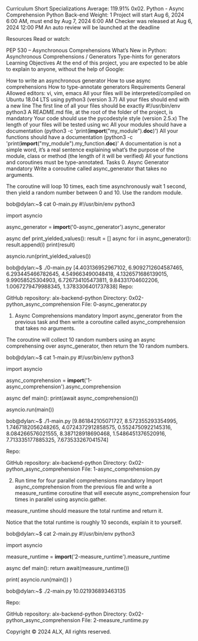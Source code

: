 
Curriculum
Short Specializations
Average: 119.91%
0x02. Python - Async Comprehension
Python
Back-end
 Weight: 1
 Project will start Aug 6, 2024 6:00 AM, must end by Aug 7, 2024 6:00 AM
 Checker was released at Aug 6, 2024 12:00 PM
 An auto review will be launched at the deadline


Resources
Read or watch:

PEP 530 – Asynchronous Comprehensions
What’s New in Python: Asynchronous Comprehensions / Generators
Type-hints for generators
Learning Objectives
At the end of this project, you are expected to be able to explain to anyone, without the help of Google:

How to write an asynchronous generator
How to use async comprehensions
How to type-annotate generators
Requirements
General
Allowed editors: vi, vim, emacs
All your files will be interpreted/compiled on Ubuntu 18.04 LTS using python3 (version 3.7)
All your files should end with a new line
The first line of all your files should be exactly #!/usr/bin/env python3
A README.md file, at the root of the folder of the project, is mandatory
Your code should use the pycodestyle style (version 2.5.x)
The length of your files will be tested using wc
All your modules should have a documentation (python3 -c 'print(__import__("my_module").__doc__)')
All your functions should have a documentation (python3 -c 'print(__import__("my_module").my_function.__doc__)'
A documentation is not a simple word, it’s a real sentence explaining what’s the purpose of the module, class or method (the length of it will be verified)
All your functions and coroutines must be type-annotated.
Tasks
0. Async Generator
mandatory
Write a coroutine called async_generator that takes no arguments.

The coroutine will loop 10 times, each time asynchronously wait 1 second, then yield a random number between 0 and 10. Use the random module.

bob@dylan:~$ cat 0-main.py
#!/usr/bin/env python3

import asyncio

async_generator = __import__('0-async_generator').async_generator

async def print_yielded_values():
    result = []
    async for i in async_generator():
        result.append(i)
    print(result)

asyncio.run(print_yielded_values())

bob@dylan:~$ ./0-main.py
[4.403136952967102, 6.9092712604587465, 6.293445466782645, 4.549663490048418, 4.1326571686139015, 9.99058525304903, 6.726734105473811, 9.84331704602206, 1.0067279479988345, 1.3783306401737838]
Repo:

GitHub repository: alx-backend-python
Directory: 0x02-python_async_comprehension
File: 0-async_generator.py
  
1. Async Comprehensions
mandatory
Import async_generator from the previous task and then write a coroutine called async_comprehension that takes no arguments.

The coroutine will collect 10 random numbers using an async comprehensing over async_generator, then return the 10 random numbers.

bob@dylan:~$ cat 1-main.py
#!/usr/bin/env python3

import asyncio

async_comprehension = __import__('1-async_comprehension').async_comprehension


async def main():
    print(await async_comprehension())

asyncio.run(main())

bob@dylan:~$ ./1-main.py
[9.861842105071727, 8.572355293354995, 1.7467182056248265, 4.0724372912858575, 0.5524750922145316, 8.084266576021555, 8.387128918690468, 1.5486451376520916, 7.713335177885325, 7.673533267041574]

Repo:

GitHub repository: alx-backend-python
Directory: 0x02-python_async_comprehension
File: 1-async_comprehension.py
  
2. Run time for four parallel comprehensions
mandatory
Import async_comprehension from the previous file and write a measure_runtime coroutine that will execute async_comprehension four times in parallel using asyncio.gather.

measure_runtime should measure the total runtime and return it.

Notice that the total runtime is roughly 10 seconds, explain it to yourself.

bob@dylan:~$ cat 2-main.py
#!/usr/bin/env python3

import asyncio


measure_runtime = __import__('2-measure_runtime').measure_runtime


async def main():
    return await(measure_runtime())

print(
    asyncio.run(main())
)

bob@dylan:~$ ./2-main.py
10.021936893463135

Repo:

GitHub repository: alx-backend-python
Directory: 0x02-python_async_comprehension
File: 2-measure_runtime.py
  
Copyright © 2024 ALX, All rights reserved.

